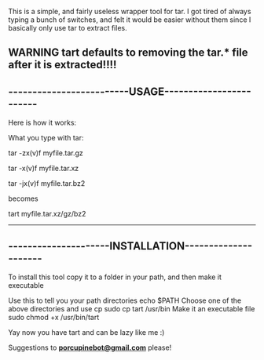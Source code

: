 This is a simple, and fairly useless wrapper tool for tar. I got tired of 
always typing a bunch of switches, and felt it would be easier without them since I 
basically only use tar to extract files.

WARNING tart defaults to removing the tar.* file after it is extracted!!!!
------------------------------------------------------
-------------------------USAGE------------------------
------------------------------------------------------
Here is how it works:

What you type with tar:

tar -zx(v)f myfile.tar.gz

tar -x(v)f myfile.tar.xz

tar -jx(v)f myfile.tar.bz2

becomes

tart myfile.tar.xz/gz/bz2

------------------------------------------------------
---------------------INSTALLATION---------------------
------------------------------------------------------
To install this tool copy it to a folder in your path,
and then make it executable

Use this to tell you your path directories
echo $PATH
Choose one of the above directories and use cp
sudo cp tart /usr/bin
Make it an executable file
sudo chmod +x /usr/bin/tart

Yay now you have tart and can be lazy like me :)

Suggestions to **porcupinebot@gmail.com** please!
